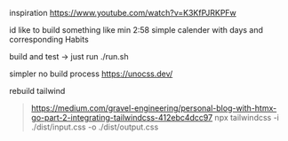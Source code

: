 inspiration https://www.youtube.com/watch?v=K3KfPJRKPFw

id like to build something like min 2:58 
simple calender with days and corresponding Habits

build and test -> just run ./run.sh

simpler no build process
https://unocss.dev/

rebuild tailwind 
>https://medium.com/gravel-engineering/personal-blog-with-htmx-go-part-2-integrating-tailwindcss-412ebc4dcc97
> npx tailwindcss -i ./dist/input.css -o ./dist/output.css 